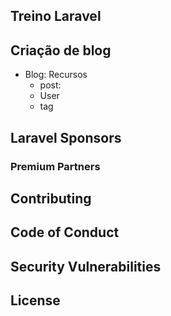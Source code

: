 
## Treino Laravel



## Criação de blog
- Blog: Recursos
    - post: 
    - User
    - tag



## Laravel Sponsors



### Premium Partners


## Contributing


## Code of Conduct

## Security Vulnerabilities


## License

